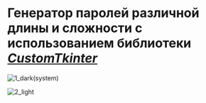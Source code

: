 # Генератор паролей  различной длины и сложности с иcпользованием библиотеки [*CustomTkinter*](https://github.com/TomSchimansky/CustomTkinter)

![1_dark(system)](https://user-images.githubusercontent.com/45397736/213858610-608de92d-226a-40cf-8160-3e87744df3a3.png)

![2_light](https://user-images.githubusercontent.com/45397736/213858611-6e95f097-f68e-4530-bc07-68fc0bc1062a.png)
